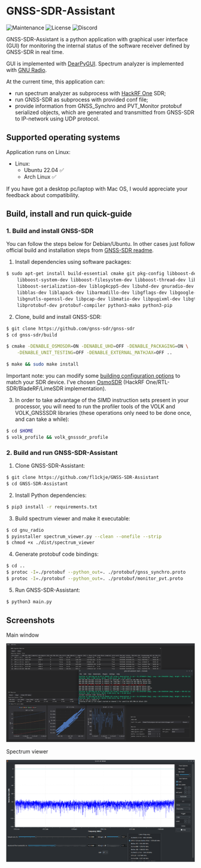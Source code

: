 # GNSS-SDR-Assistant
![Maintenance](https://img.shields.io/badge/maintenance-stable-green.svg)
![License](https://img.shields.io/badge/license-MIT-blue.svg)
![Discord](https://img.shields.io/badge/chat-on_discord-%237289DA.svg)

GNSS-SDR-Assistant is a python application with graphical user interface (GUI) for monitoring the internal status of the software receiver defined by GNSS-SDR in real time.

GUI is implemented with [DearPyGUI]. Spectrum analyzer is implemented with [GNU Radio].

At the current time, this application can:
* run spectrum analyzer as subprocess with [HackRF One] SDR;
* run GNSS-SDR as subprocess with provided conf file;
* provide information from GNSS_Synchro and PVT_Monitor protobuf serialized objects, which are generated and transmitted from GNSS-SDR to IP-network using UDP protocol.

## Supported operating systems
Application runs on Linux:
* Linux:
  - Ubuntu 22.04 :white_check_mark:
  - Arch Linux :white_check_mark:

If you have got a desktop pc/laptop with Mac OS, I would appreciate your feedback about compatibility.

## Build, install and run quick-guide
### 1. Build and install GNSS-SDR
You can follow the steps below for Debian/Ubuntu. In other cases just follow official build and installation steps from [GNSS-SDR readme].

1. Install dependencies using software packages:
```sh
$ sudo apt-get install build-essential cmake git pkg-config libboost-dev libboost-date-time-dev \
    libboost-system-dev libboost-filesystem-dev libboost-thread-dev libboost-chrono-dev \
    libboost-serialization-dev liblog4cpp5-dev libuhd-dev gnuradio-dev gr-osmosdr \
    libblas-dev liblapack-dev libarmadillo-dev libgflags-dev libgoogle-glog-dev \
    libgnutls-openssl-dev libpcap-dev libmatio-dev libpugixml-dev libgtest-dev \
    libprotobuf-dev protobuf-compiler python3-mako python3-pip
```
2. Clone, build and install GNSS-SDR:
```sh
$ git clone https://github.com/gnss-sdr/gnss-sdr
$ cd gnss-sdr/build
```
```sh
$ cmake -DENABLE_OSMOSDR=ON -DENABLE_UHD=OFF -DENABLE_PACKAGING=ON \
    -DENABLE_UNIT_TESTING=OFF -DENABLE_EXTERNAL_MATHJAX=OFF ..
```
```sh
$ make && sudo make install
```
Important note: you can modify some [building configuration options] to match your SDR device. I've chosen [OsmoSDR] (HackRF One/RTL-SDR/BladeRF/LimeSDR implementation).

3. In order to take advantage of the SIMD instruction sets present in your processor, you will need to run the profiler tools of the VOLK and VOLK_GNSSSDR libraries (these operations only need to be done once, and can take a while):
```sh
$ cd $HOME
$ volk_profile && volk_gnsssdr_profile
```
### 2. Build and run GNSS-SDR-Assistant
1. Clone GNSS-SDR-Assistant:
```sh
$ git clone https://github.com/fl1ckje/GNSS-SDR-Assistant
$ cd GNSS-SDR-Assistant
```
2. Install Python dependencies:
```sh
$ pip3 install -r requirements.txt
```
3. Build spectrum viewer and make it executable:
```sh
$ cd gnu_radio
$ pyinstaller spectrum_viewer.py --clean --onefile --strip
$ chmod +x ./dist/spectrum_viewer
```
4. Generate protobuf code bindings:
```sh
$ cd ..
$ protoc -I=./protobuf --python_out=. ./protobuf/gnss_synchro.proto
$ protoc -I=./protobuf --python_out=. ./protobuf/monitor_pvt.proto
```
5. Run GNSS-SDR-Assistant:
```sh
$ python3 main.py
```
## Screenshots
Main window

![ScreenshotMain](https://github.com/fl1ckje/GNSS-SDR-Assistant/blob/master/Docs/Media/GNSS-SDR-Assistant-main-window.png)

Spectrum viewer

![ScreenshotSpectrum](https://github.com/fl1ckje/GNSS-SDR-Assistant/blob/master/Docs/Media/Spectrum-viewer.png)

[DearPyGUI]: https://github.com/hoffstadt/DearPyGui/
[GNU Radio]: https://github.com/gnuradio/gnuradio/
[HackRF One]: https://greatscottgadgets.com/hackrf/one/
[GNSS-SDR readme]: https://github.com/gnss-sdr/gnss-sdr/blob/main/README.md/
[building configuration options]: https://gnss-sdr.org/docs/tutorials/configuration-options-building-time/
[OsmoSDR]: https://github.com/osmocom/gr-osmosdr/

